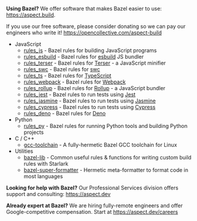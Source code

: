 **Using Bazel?**
We offer software that makes Bazel easier to use: <https://aspect.build>.

If you use our free software, please consider donating so we can pay our engineers who write it! https://opencollective.com/aspect-build

-   JavaScript
    -   [rules_js](https://github.com/aspect-build/rules_js) - Bazel rules for building JavaScript programs
    -   [rules_esbuild](https://github.com/aspect-build/rules_esbuild) - Bazel rules for [esbuild](https://esbuild.github.io) JS bundler
    -   [rules_terser](https://github.com/aspect-build/rules_terser) - Bazel rules for [Terser](https://terser.org) - a JavaScript minifier
    -   [rules_swc](https://github.com/aspect-build/rules_swc) - Bazel rules for [swc](https://swc.rs)
    -   [rules_ts](https://github.com/aspect-build/rules_ts) - Bazel rules for [TypeScript](http://typescriptlang.org)
    -   [rules_webpack](https://github.com/aspect-build/rules_webpack) - Bazel rules for [Webpack](https://webpack.js.org)
    -   [rules_rollup](https://github.com/aspect-build/rules_rollup) - Bazel rules for [Rollup](https://rollupjs.org) - a JavaScript bundler
    -   [rules_jest](https://github.com/aspect-build/rules_jest) - Bazel rules to run tests using [Jest](https://jestjs.io)
    -   [rules_jasmine](https://github.com/aspect-build/rules_jasmine) - Bazel rules to run tests using [Jasmine](https://jasmine.github.io/)
    -   [rules_cypress](https://github.com/aspect-build/rules_cypress) - Bazel rules to run tests using [Cypress](https://cypress.io)
    -   [rules_deno](https://github.com/aspect-build/rules_deno) - Bazel rules for [Deno](http://deno.land)
-   Python
    -   [rules_py](https://github.com/aspect-build/rules_py) - Bazel rules for running Python tools and building Python projects
-   C / C++
    -   [gcc-toolchain](https://github.com/aspect-build/gcc-toolchain) - A fully-hermetic Bazel GCC toolchain for Linux
-   Utilities
    -   [bazel-lib](https://github.com/aspect-build/bazel-lib) - Common useful rules & functions for writing custom build rules with Starlark
    -   [bazel-super-formatter](https://github.com/aspect-build/bazel-super-formatter) - Hermetic meta-formatter to format code in most languages

**Looking for help with Bazel?**
Our Professional Services division offers support and consulting: <https://aspect.dev>

**Already expert at Bazel?**
We are hiring fully-remote engineers and offer Google-competitive compensation.
Start at https://aspect.dev/careers
